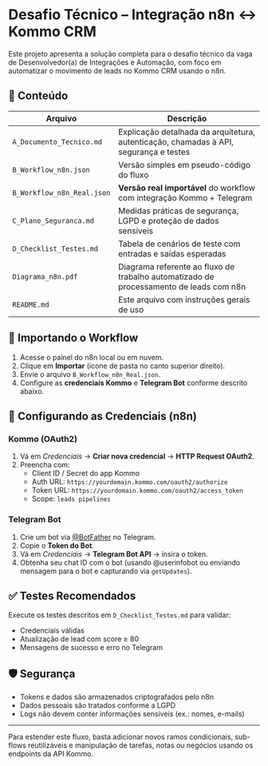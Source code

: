 # Desafio Técnico – Integração n8n ↔ Kommo CRM

Este projeto apresenta a solução completa para o desafio técnico da vaga de Desenvolvedor(a) de Integrações e Automação, com foco em automatizar o movimento de leads no Kommo CRM usando o n8n.

## 📁 Conteúdo

| Arquivo                      | Descrição |
|-----------------------------|-----------|
| `A_Documento_Tecnico.md`    | Explicação detalhada da arquitetura, autenticação, chamadas à API, segurança e testes |
| `B_Workflow_n8n.json`       | Versão simples em pseudo-código do fluxo |
| `B_Workflow_n8n_Real.json`  | **Versão real importável** do workflow com integração Kommo + Telegram |
| `C_Plano_Seguranca.md`      | Medidas práticas de segurança, LGPD e proteção de dados sensíveis |
| `D_Checklist_Testes.md`     | Tabela de cenários de teste com entradas e saídas esperadas |
| `Diagrama_n8n.pdf`          | Diagrama referente ao fluxo de trabalho automatizado de processamento de leads com n8n |
| `README.md`                 | Este arquivo com instruções gerais de uso |

## 🚀 Importando o Workflow

1. Acesse o painel do n8n local ou em nuvem.
2. Clique em **Importar** (ícone de pasta no canto superior direito).
3. Envie o arquivo `B_Workflow_n8n_Real.json`.
4. Configure as **credenciais Kommo** e **Telegram Bot** conforme descrito abaixo.

## 🔐 Configurando as Credenciais (n8n)

### Kommo (OAuth2)
1. Vá em *Credenciais* → **Criar nova credencial** → **HTTP Request OAuth2**.
2. Preencha com:
   - Client ID / Secret do app Kommo
   - Auth URL: `https://yourdomain.kommo.com/oauth2/authorize`
   - Token URL: `https://yourdomain.kommo.com/oauth2/access_token`
   - Scope: `leads pipelines`

### Telegram Bot
1. Crie um bot via [@BotFather](https://t.me/BotFather) no Telegram.
2. Copie o **Token do Bot**.
3. Vá em *Credenciais* → **Telegram Bot API** → insira o token.
4. Obtenha seu chat ID com o bot (usando @userinfobot ou enviando mensagem para o bot e capturando via `getUpdates`).

## ✅ Testes Recomendados

Execute os testes descritos em `D_Checklist_Testes.md` para validar:

- Credenciais válidas
- Atualização de lead com score ≥ 80
- Mensagens de sucesso e erro no Telegram

## 🛡️ Segurança

- Tokens e dados são armazenados criptografados pelo n8n
- Dados pessoais são tratados conforme a LGPD
- Logs não devem conter informações sensíveis (ex.: nomes, e-mails)

---

Para estender este fluxo, basta adicionar novos ramos condicionais, sub-flows reutilizáveis e manipulação de tarefas, notas ou negócios usando os endpoints da API Kommo.

